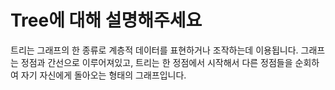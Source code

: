 # Tree에 대해 설명해주세요
트리는 그래프의 한 종류로 계층적 데이터를 표현하거나 조작하는데 이용됩니다. 그래프는 정점과 간선으로 이루어져있고, 트리는 한 정점에서 시작해서 다른 정점들을 순회하여 자기 자신에게 돌아오는 형태의 그래프입니다.